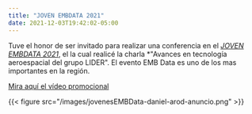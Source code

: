 ```yaml
---
title: "JOVEN EMBDATA 2021"
date: 2021-12-03T19:42:02-05:00
---
```


Tuve el honor de ser invitado para realizar una conferencia en 
el [*JOVEN EMBDATA 2021*](https://encuentromundialbigdata.com/2021/jovenes-embdata-ti/), el la cual realicé la charla *"Avances en tecnología aeroespacial del grupo LIDER". 
El evento EMB Data es uno de los mas importantes en la región.

[Mira aquí el vídeo promocional](https://youtu.be/hQH7Yzj5QsE)

{{< figure src="/images/jovenesEMBData-daniel-arod-anuncio.png" >}}